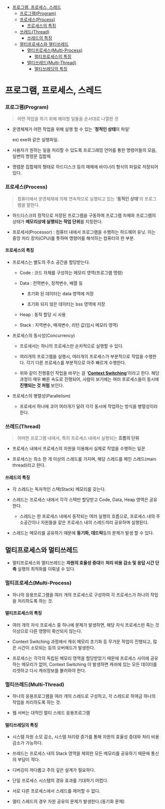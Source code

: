 - [프로그램, 프로세스, 스레드](#프로그램-프로세스-스레드)
    - [프로그램(Program)](#프로그램program)
    - [프로세스(Process)](#프로세스process)
      - [프로세스의 특징](#프로세스의-특징)
    - [쓰레드(Thread)](#쓰레드thread)
      - [쓰레드의 특징](#쓰레드의-특징)
  - [멀티프로세스와 멀티쓰레드](#멀티프로세스와-멀티쓰레드)
    - [멀티프로세스(Multi-Process)](#멀티프로세스multi-process)
      - [멀티프로세스의 특징](#멀티프로세스의-특징)
    - [멀티쓰레드(Multi-Thread)](#멀티쓰레드multi-thread)
      - [멀티쓰레딩의 특징](#멀티쓰레딩의-특징)

# 프로그램, 프로세스, 스레드

### 프로그램(Program)

> 어떤 작업을 하기 위해 해야할 일들을 순서대로 나열한 것

- 운영체제가 어떤 작업을 위해 실행 할 수 있는 '**정적인 상태**의 파일'
  
  ex) exe와 같은 실행파일.

- 사용자가 원하는 일을 처리할 수 있도록 프로그래밍 언어를 통한 명령어들의 모음, 일변의 명령문 집합체

- 명렴문 집합체의 형태로 하드디스크 등의 매체에 바이너리 형식의 파일로 저장되어 있다.

### 프로세스(Process)

> 컴퓨터에서 운영체제에 의해 연속적으로 실행되고 있는 '**동적인 상태**'의 프로그램을 말한다.

- 하드디스크의 정적으로 저장된 프로그램을 구동하여 프로그램 자체와 프로그램의 상태가 **메모리상에 실행되는 작업 단위**를 지칭한다.

- 프로세서(Processor) : 컴퓨터 내에서 프로그램을 수행하는 하드웨어 유닛. 이는 중앙 처리 장치(CPU)를 틋하며 명령어를 해석하는 컴퓨터의 한 부분.

#### 프로세스의 특징

- 프로세스는 별도의 주소 공간을 할당받는다.
  
  - Code : 코드 자체를 구성하는 메모리 영역(프로그램 명령)
  
  - Data : 전역변수, 정젹변수, 배열 등
    
    - 초기화 된 데이터는 data 영역에 저장
    
    - 초기화 되지 않은 데이터는 bss 영역에 저장
  
  - Heap : 동적 할당 시 사용
  
  - Stack : 지역변수, 매개변수, 리턴 값(임시 메모리 영역)

- 프로세스의 동시성(Concurrency)
  
  - 프로세서는 하나의 프로세스만 순차적으로 실행할 수 있다.
  
  - 여러개의 프로그램을 실행시, 여러개의 프로세스가 부분적으로 작업을 수행한다. 각기 다른 프로세스를 부분적으로 아주 빠르게 수행한다.
  
  - 위와 같이 진행중인 작업을 바꾸는 걸 '**[Context Switching](https://github.com/seho27060/TIL/tree/master/CS/Operating%20System/220918%20PCB%2C%20Context%20Swtiching)**'이라고 한다. 해당 과정이 매우 빠른 속도로 진행되어, 사람이 보기에는 여러 프로세스들이 동시에 **진행되는 것 처럼** 보인다.

- 프로세스의 병렬성(Parallelism)
  
  - 프로세서 하나에 코어 여러개가 달려 각각 동시에 작업하는 방식을 병렬성이라 한다.

### 쓰레드(Thread)

> 어떠한 프로그램 내에서, 특히 프로세스 내에서 실행되는 **흐름의 단위**

- 프로세스 내에서 프로세스의 자원을 이용해서 실제로 작업을 수행하는 일꾼

- 프로세스는 최소 한 개 이상의 스레드를 가지며, 해당 스레드를 메인 스레드(main thread)라고 한다.

#### 쓰레드의 특징

- 각 스레드는 독자적인 스택(Stack) 메모리를 갖는다.

- 스레드는 프로세스 내에서 각각 스택만 할당받고 Code, Data, Heap 영역은 공유한다.
  
  - 스레드는 한 프로세스 내에서 동작되는 여러 실행의 흐름으로, 프로세스 내의 주소공간이나 자원들을 같은 프로세스 내의 스레드끼리 공유하며 실행된다.

- 스레드는 메모리를 공유하기 때문에 **동기화, 데드락**등의 문제가 발생 할 수 있다.

## 멀티프로세스와 멀티쓰레드

- 멀티프로세스와 멀티쓰레드는 **자원의 효율성 증대**와 **처리 비용 감소 및 응답 시간 단축** 실행의 최적화를 이뤄낼 수 있다.

### 멀티프로세스(Multi-Process)

- 하나의 응용프로그램을 여러 개의 프로세스로 구성하여 각 프로세스가 하나의 작업을 처리하도록 하는 것.

#### 멀티프로세스의 특징

- 여러 개의 자식 프로세스 중 하나에 문제가 발생하면, 해당 자식 프로세스만 죽는 것 이상으로 다른 영향이 확산되지 않는다.

- Context Switching 과정에서 캐쉬 메모리 초기화 등 무거운 작업이 진행되고, 많은 시간이 소모되는 등의 오버헤드가 발생한다.

- 프로세스는 각각의 독립된 메모리 영역을 할당받았기 때문에 프로세스 사이에 공유하는 메모리가 없어, Context Switching 이 발생하면 캐쉬에 있는 모든 데이터를 리셋하고 다시 캐쉬정보를 불러와야 한다.

### 멀티쓰레드(Multi-Thread)

-  하나의 응용프로그램을 여러 개의 스레드로 구성하고, 각 스레드로 하여금 하나의 작업을 처리하도록 하는 것.

- 웹 서버는 대적인 멀티 스레드 응용프로그램

#### 멀티쓰레딩의 특징

- 시스템 자원 소모 감소, 시스템 처리량 증가를 통해 자원의 효율성 증대와 처리 비용 감소가 가능하다.

- 쓰레드는 프로세스 내의 Stack 영역을 제외한 모든 메모리를 공유하기 때문에 통신의 부담이 적다.

- 디버깅이 까다롭고 주의 깊은 설계가 필요하다.

- 단일 프로세스 시스템의 경유 효과를 기대하기 어렵다.

- 서로 다른 프로세스에서 스레드를 제어할 수 없다.

- 멀티 스레드의 경우 자원 공유의 문제가 발생한다.(동기화 문제)
